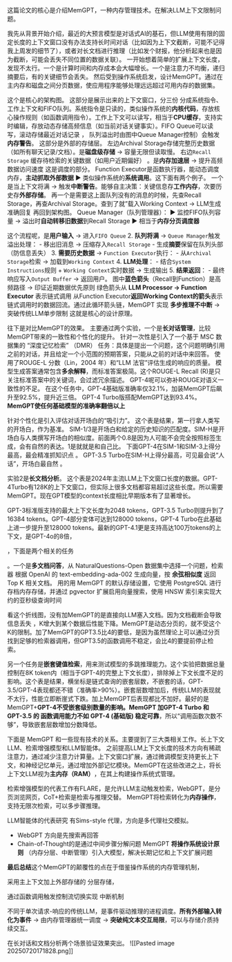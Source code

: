 这篇论文的核心是介绍MemGPT，一种内存管理技术。在解决LLM上下文限制问题。

我先从背景开始介绍，最近的大预言模型是对话式AI的基石，但LLM使用有限的固定长度的上下文窗口没有办法支持长时间对话（比如因为上下文截断，可能不记得我上周发的细节了），或者对长文档进行推理（比如发个财报，他分析起来也是因为截断，可能会丢失不同位置的数据关联）。
一开始想着简单的扩展上下文长度，发现不太行。一个是计算时间和内存成本会大幅增长。一个是注意力不均衡，递归摘要后，有的关键细节会丢失。
然后受到操作系统启发，设计MemGPT。通过在主内存和磁盘之间分页数据，使应用程序能够处理远远超过可用内存的数据集。

这个是核心的架构图。
这部分是展示出来的上下文窗口，分三份
分成系统指令、工作上下文和FIFO队列。系统指令是只读的，类似操作系统的**内核代码**，存放核心操作规则（如函数调用指令）。工作上下文可以读写，相当于**CPU缓存**，支持实时编辑，存放动态存储高频信息（如当前对话关键事实）。FIFO Queue可以读写，滚动存储最近对话记录 ， 队列溢出时由图中Queue Manager控制）会触发**内存警告**。
这部分是外部的存储层。
左边Archival Storage存储完整历史数据（如所有聊天记录/文档）。是**磁盘级存储** → 容量无限但读取慢。
右边`Recall Storage` 缓存待检索的关键数据（如用户近期偏好） 。是**内存加速层** → 提升高频数据访问速度
这是调度的部分。
Function Executor是函数执行器，能动态调度内存，**主动抓取外部数据** ▶️ 类似操作系统的**系统调用**。这下面有两个例子。
一个是当上下文将满 → 触发**中断警告**。能够自主决策：关键信息存**工作内存**，次要历史存**外部存储**。
再一个是需要这上面队列没有的消息的时候，先查Recall Storage，再查Archival Storage。查到了就”载入Working Context → LLM生成准确回复
再回到架构图。
Queue Manager（队列管理器）： ▶️ 监控FIFO队列容量 → 溢出时**自动转移旧数据**到Recall Storage ▶️ 相当于**内存分页调度器**

这个流程呢，是**用户输入** → 进入`FIFO Queue` 2. **队列将满** → `Queue Manager`触发溢出处理： - 移出旧消息 → 压缩存入`Recall Storage` - 生成**摘要**保留在队列头部（防信息丢失） 3. **需要历史数据** → `Function Executor`执行： - 从`Archival Storage`检索 → 加载到`Working Context` 4. **LLM处理**： - 结合`System Instructions`规则 + `Working Context`实时数据 → 生成输出 5. **结果返回**： - 最终响应写入`Output Buffer` → 返回用户。
图中​**​蓝色箭头​**​（Recall到Function）是高频路径 → 印证近期数据优先原则
绿色箭头从 ​**​LLM Processor → Function Executor​**​ 表示链式调用
从Function Executor​**​返回Working Context的箭头​**​表示链式调用时的数据回流。通过此循环箭头链，MemGPT 实现 ​**​多步推理不中断​**​ → 突破传统LLM单步限制
这就是核心的设计原理。

往下是对比MemGPT的效果。
主要通过两个实验，一个是**长对话管理**，比较MemGPT带来的一致性和个性化的提升。
    针对一次性是引入了一个基于 MSC 数据集的 “深度记忆检索” （DMR） 任务：具体是提出一个问题，这个问题明确引用之前的对话，并且给定一个小范围的预期答案，只能从之前的对话中来回答。
    使用了ROUGE-L 分数（Lin，2004 年）和“LLM 法官”评估生成的响应的质量。
模型生成答案通常包含​**​多余解释​**​，而标准答案极简。这个ROUGE-L Recall (R)是只关注标准答案中的关键词，会过滤冗余描述。
GPT-4呢可以弥补ROUGE对语义一致性的不足。
在这个任务中，GPT-4基础版准确率仅32.1%，加装MemGPT后飙升至92.5%，提升近三倍。 GPT-4 Turbo版搭配MemGPT达到93.4%。​**​MemGPT使任何基础模型的准确率翻倍以上​**

针对个性化是引入评估对话开场白的“吸引力”。
这个表是结果，第一行拿人类写的开场白，作为基准。 SIM-1/3是开场白和给定的历史知识的匹配度。SIM-H是开场白与人类撰写开场白的相似度。前面两个0.8是因为人可能不会完全按照标签生成，会有自然的表达。1是就就是和自己比。
下面GPT-4在SIM-1和SIM-3上得分最高，最会精准抓知识点 。
GPT-3.5 Turbo在SIM-H上得分最高，可见最会说“人话”，开场白最自然 。​


实验2是**长文档分析**。
这个表是2024年主流LLM上下文窗口长度的数据。GPT-4Turbo有128K的上下文窗口，但实际上很多文档都容易超过这些长度。所以需要MemGPT。现在GPT模型的context长度相比早期版本有了显著增长。
 
GPT-3标准版支持的最大上下文长度为2048 tokens，GPT-3.5 Turbo则提升到了16384 tokens。GPT-4部分变体可达到128000 tokens，GPT-4 Turbo在此基础上进一步提升至128000 tokens。最新的GPT-4.1更是支持高达100万tokens的上下文，是GPT-4o的8倍，

，下面是两个相关的任务

。一个是**多文档问答**，从 NaturalQuestions-Open 数据集中选择一个问题，检索器 根据 OpenAI 的 text-embedding-ada-002 生成向量，按 ​**​余弦相似度​**​ 返回 Top K 相关文档。
用的用 MemGPT 的默认存储设置，它使用 PostgreSQL 进行存档内存存储，并通过 pgvector 扩展启用向量搜索，使用 HNSW 索引来实现大约的亚秒级查询时间

看这个折线图，没有加MemGPT的是直接向LLM塞入文档。因为文档截断会导致信息丢失  ，K增大到某个数据后性能下降。MemGPT是动态分页的，就不受这个K的限制。加了MemGPT的GPT3.5比4的要低，是因为虽然理论上可以通过分页找到足够的检索器调用，但GPT3.5的函数调用不稳定，会比4的要提前停止检索。

另一个任务是**嵌套键值检索**，用来测试模型的多跳推理能力。这个实验把数据总量控制在8K token内（相当于GPT-4的完整上下文长度），排除掉上下文长度不足的影响。这个表是结果，横坐标是链式查询的嵌套层数，不嵌套的话，GPT-3.5/GPT-4表现都还不错（准确率>90%）。嵌套层数增加后，传统LLM的表现就不太行，性能​立即断崖式下跌。加上MemGPT后表现都比不加好。最好的是MemGPT+​**​GPT-4​**不受嵌套级别数量的影响。
​MemGPT 加GPT-4 Turbo 和 GPT-3.5 的 ​**​函数调用能力不如 GPT-4 (基础版) 稳定可靠​**​，所以“调用函数次数不够”，导致嵌套层数增加分数降低。

下面是 MemGPT 和一些现有技术的关系。主要提到了三大类相关工作。长上下文LLM、检索增强模型和LLM智能体。
之前提高LLM上下文长度的技术方向有稀疏注意力，通过减少注意力计算量。上下文窗口扩展，通过微调模型支持更长上下文，和神经记忆单元，通过增加外部记忆模块。MemGPT在这些改进之上，将长上下文LLM视为 ​**​主内存（RAM）​**​，在其上构建操作系统式管理。

检索增强模型的代表工作有FLARE，是允许LLM主动触发检索​，WebGPT，是分页浏览网页，CoT+检索​是检索与推理交替。
MemGPT将检索转化为​**​内存操作**，支持无限次检索，可以多步骤推理。

LLM智能体的代表研究
有Sims-style 代理​，方向是多代理社交模拟。
- WebGPT ​方向是先搜索再回答
- Chain-of-Thought​的是通过中间步骤分解问题
MemGPT **将操作系统设计原则** （内存分层、中断管理）引入大模型，解决长期记忆和上下文扩展问题

**最后总结**这个MemGPT的颠覆性的点在于借鉴操作系统的内存管理机制，

采用主上下文加上外部存储的 分层存储，

通过函数调用触发控制流切换实现 中断机制 

不同于单次请求-响应的传统LLM，是事件驱动推理的进程调度。**所有外部输入转化为事件​**​ → 由内存管理器统一调度 → ​**​突破纯文本交互局限​**，可以与存储介质持续交互。

在长对话和文档分析两个场景验证效果突出。
![[Pasted image 20250720171828.png]]